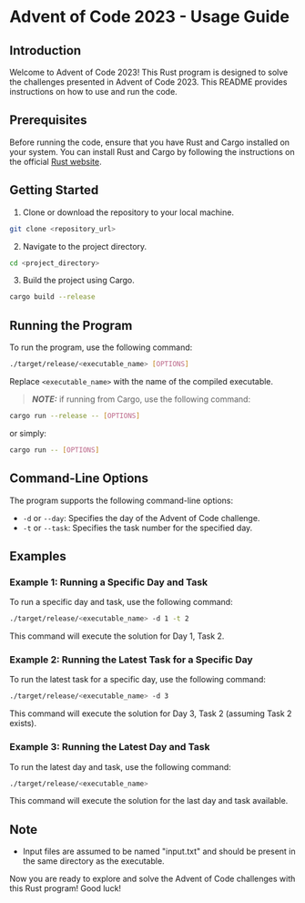 # Advent of Code 2023 - Usage Guide

## Introduction
Welcome to Advent of Code 2023! This Rust program is designed to solve the challenges presented in Advent of Code 2023. This README provides instructions on how to use and run the code.

## Prerequisites
Before running the code, ensure that you have Rust and Cargo installed on your system. You can install Rust and Cargo by following the instructions on the official [Rust website](https://www.rust-lang.org/).

## Getting Started
1. Clone or download the repository to your local machine.

```bash
git clone <repository_url>
```

2. Navigate to the project directory.

```bash
cd <project_directory>
```

3. Build the project using Cargo.

```bash
cargo build --release
```

## Running the Program
To run the program, use the following command:

```bash
./target/release/<executable_name> [OPTIONS]
```

Replace `<executable_name>` with the name of the compiled executable.

> **_NOTE:_**  if running from Cargo, use the following command:

```bash
cargo run --release -- [OPTIONS]
```

or simply:

```bash
cargo run -- [OPTIONS]
```

## Command-Line Options
The program supports the following command-line options:

- `-d` or `--day`: Specifies the day of the Advent of Code challenge.
- `-t` or `--task`: Specifies the task number for the specified day.

## Examples
### Example 1: Running a Specific Day and Task
To run a specific day and task, use the following command:

```bash
./target/release/<executable_name> -d 1 -t 2
```

This command will execute the solution for Day 1, Task 2.

### Example 2: Running the Latest Task for a Specific Day
To run the latest task for a specific day, use the following command:

```bash
./target/release/<executable_name> -d 3
```

This command will execute the solution for Day 3, Task 2 (assuming Task 2 exists).

### Example 3: Running the Latest Day and Task
To run the latest day and task, use the following command:

```bash
./target/release/<executable_name>
```

This command will execute the solution for the last day and task available.

## Note
- Input files are assumed to be named "input.txt" and should be present in the same directory as the executable.

Now you are ready to explore and solve the Advent of Code challenges with this Rust program! Good luck!